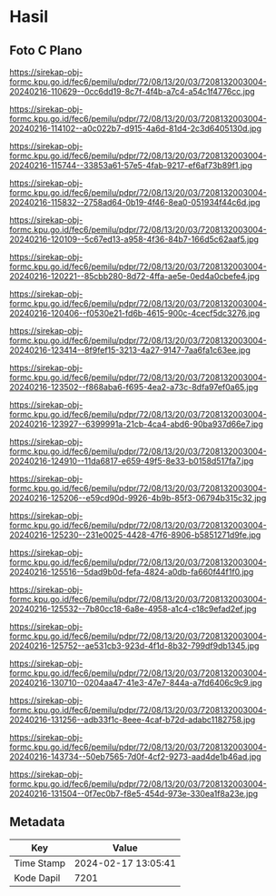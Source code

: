 # Hasil

## Foto C Plano

https://sirekap-obj-formc.kpu.go.id/fec6/pemilu/pdpr/72/08/13/20/03/7208132003004-20240216-110629--0cc6dd19-8c7f-4f4b-a7c4-a54c1f4776cc.jpg

https://sirekap-obj-formc.kpu.go.id/fec6/pemilu/pdpr/72/08/13/20/03/7208132003004-20240216-114102--a0c022b7-d915-4a6d-81d4-2c3d6405130d.jpg

https://sirekap-obj-formc.kpu.go.id/fec6/pemilu/pdpr/72/08/13/20/03/7208132003004-20240216-115744--33853a61-57e5-4fab-9217-ef6af73b89f1.jpg

https://sirekap-obj-formc.kpu.go.id/fec6/pemilu/pdpr/72/08/13/20/03/7208132003004-20240216-115832--2758ad64-0b19-4f46-8ea0-051934f44c6d.jpg

https://sirekap-obj-formc.kpu.go.id/fec6/pemilu/pdpr/72/08/13/20/03/7208132003004-20240216-120109--5c67ed13-a958-4f36-84b7-166d5c62aaf5.jpg

https://sirekap-obj-formc.kpu.go.id/fec6/pemilu/pdpr/72/08/13/20/03/7208132003004-20240216-120221--85cbb280-8d72-4ffa-ae5e-0ed4a0cbefe4.jpg

https://sirekap-obj-formc.kpu.go.id/fec6/pemilu/pdpr/72/08/13/20/03/7208132003004-20240216-120406--f0530e21-fd6b-4615-900c-4cecf5dc3276.jpg

https://sirekap-obj-formc.kpu.go.id/fec6/pemilu/pdpr/72/08/13/20/03/7208132003004-20240216-123414--8f9fef15-3213-4a27-9147-7aa6fa1c63ee.jpg

https://sirekap-obj-formc.kpu.go.id/fec6/pemilu/pdpr/72/08/13/20/03/7208132003004-20240216-123502--f868aba6-f695-4ea2-a73c-8dfa97ef0a65.jpg

https://sirekap-obj-formc.kpu.go.id/fec6/pemilu/pdpr/72/08/13/20/03/7208132003004-20240216-123927--6399991a-21cb-4ca4-abd6-90ba937d66e7.jpg

https://sirekap-obj-formc.kpu.go.id/fec6/pemilu/pdpr/72/08/13/20/03/7208132003004-20240216-124910--11da6817-e659-49f5-8e33-b0158d517fa7.jpg

https://sirekap-obj-formc.kpu.go.id/fec6/pemilu/pdpr/72/08/13/20/03/7208132003004-20240216-125206--e59cd90d-9926-4b9b-85f3-06794b315c32.jpg

https://sirekap-obj-formc.kpu.go.id/fec6/pemilu/pdpr/72/08/13/20/03/7208132003004-20240216-125230--231e0025-4428-47f6-8906-b5851271d9fe.jpg

https://sirekap-obj-formc.kpu.go.id/fec6/pemilu/pdpr/72/08/13/20/03/7208132003004-20240216-125516--5dad9b0d-fefa-4824-a0db-fa660f44f1f0.jpg

https://sirekap-obj-formc.kpu.go.id/fec6/pemilu/pdpr/72/08/13/20/03/7208132003004-20240216-125532--7b80cc18-6a8e-4958-a1c4-c18c9efad2ef.jpg

https://sirekap-obj-formc.kpu.go.id/fec6/pemilu/pdpr/72/08/13/20/03/7208132003004-20240216-125752--ae531cb3-923d-4f1d-8b32-799df9db1345.jpg

https://sirekap-obj-formc.kpu.go.id/fec6/pemilu/pdpr/72/08/13/20/03/7208132003004-20240216-130710--0204aa47-41e3-47e7-844a-a7fd6406c9c9.jpg

https://sirekap-obj-formc.kpu.go.id/fec6/pemilu/pdpr/72/08/13/20/03/7208132003004-20240216-131256--adb33f1c-8eee-4caf-b72d-adabc1182758.jpg

https://sirekap-obj-formc.kpu.go.id/fec6/pemilu/pdpr/72/08/13/20/03/7208132003004-20240216-143734--50eb7565-7d0f-4cf2-9273-aad4de1b46ad.jpg

https://sirekap-obj-formc.kpu.go.id/fec6/pemilu/pdpr/72/08/13/20/03/7208132003004-20240216-131504--0f7ec0b7-f8e5-454d-973e-330ea1f8a23e.jpg


## Metadata

| Key        | Value               |
| ---------- | ------------------- |
| Time Stamp | 2024-02-17 13:05:41 |
| Kode Dapil | 7201                |



